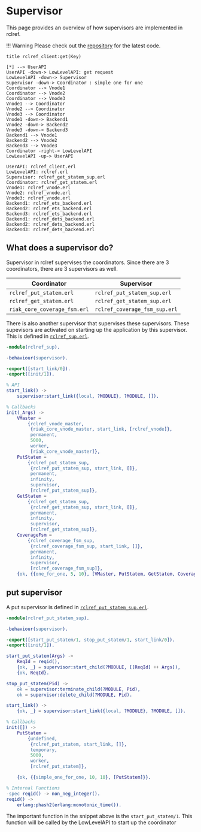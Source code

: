 # Supervisor

This page provides an overview of how supervisors are implemented in rclref.

!!! Warning
    Please check out the [repository](https://github.com/wattlebirdaz/rclref) for the latest code.


```plantuml
title rclref_client:get(Key)

[*] --> UserAPI 
UserAPI -down-> LowLevelAPI: get request
LowLevelAPI -down-> Supervisor
Supervisor -down-> Coordinator : simple one for one
Coordinator --> Vnode1
Coordinator --> Vnode2
Coordinator --> Vnode3
Vnode1 --> Coordinator
Vnode2 --> Coordinator
Vnode3 --> Coordinator
Vnode1 -down-> Backend1
Vnode2 -down-> Backend2
Vnode3 -down-> Backend3
Backend1 --> Vnode1
Backend2 --> Vnode2
Backend3 --> Vnode3
Coordinator -right-> LowLevelAPI
LowLevelAPI -up-> UserAPI

UserAPI: rclref_client.erl
LowLevelAPI: rclref.erl
Supervisor: rclref_get_statem_sup.erl
Coordinator: rclref_get_statem.erl
Vnode1: rclref_vnode.erl
Vnode2: rclref_vnode.erl
Vnode3: rclref_vnode.erl
Backend1: rclref_ets_backend.erl
Backend2: rclref_ets_backend.erl
Backend3: rclref_ets_backend.erl
Backend1: rclref_dets_backend.erl
Backend2: rclref_dets_backend.erl
Backend3: rclref_dets_backend.erl

```

## What does a supervisor do?

Supervisor in rclref supervises the coordinators.
Since there are 3 coordinators, there are 3 supervisors as well.

| Coordinator                  | Supervisor                    |
| ---------------------------  | ----------------------------- |
| `rclref_put_statem.erl`      | `rclref_put_statem_sup.erl`   |
| `rclref_get_statem.erl`      | `rclref_get_statem_sup.erl`   |
| `riak_core_coverage_fsm.erl` | `rclref_coverage_fsm_sup.erl` |

There is also another supervisor that supervises these supervisors. These supevisors are activated on starting up the application by this supervisor. This is defined in [`rclref_sup.erl`](https://github.com/wattlebirdaz/rclref/blob/master/apps/rclref/src/rclref_sup.erl).

```erlang
-module(rclref_sup).

-behaviour(supervisor).

-export([start_link/0]).
-export([init/1]).

% API
start_link() ->
    supervisor:start_link({local, ?MODULE}, ?MODULE, []).

% Callbacks
init(_Args) ->
    VMaster =
        {rclref_vnode_master,
         {riak_core_vnode_master, start_link, [rclref_vnode]},
         permanent,
         5000,
         worker,
         [riak_core_vnode_master]},
    PutStatem =
        {rclref_put_statem_sup,
         {rclref_put_statem_sup, start_link, []},
         permanent,
         infinity,
         supervisor,
         [rclref_put_statem_sup]},
    GetStatem =
        {rclref_get_statem_sup,
         {rclref_get_statem_sup, start_link, []},
         permanent,
         infinity,
         supervisor,
         [rclref_get_statem_sup]},
    CoverageFsm =
        {rclref_coverage_fsm_sup,
         {rclref_coverage_fsm_sup, start_link, []},
         permanent,
         infinity,
         supervisor,
         [rclref_coverage_fsm_sup]},
    {ok, {{one_for_one, 5, 10}, [VMaster, PutStatem, GetStatem, CoverageFsm]}}.
```

## put supervisor

A put supervisor is defined in [`rclref_put_statem_sup.erl`](https://github.com/wattlebirdaz/rclref/blob/master/apps/rclref/src/rclref_put_statem_sup.erl). 

```erlang
-module(rclref_put_statem_sup).

-behaviour(supervisor).

-export([start_put_statem/1, stop_put_statem/1, start_link/0]).
-export([init/1]).

start_put_statem(Args) ->
    ReqId = reqid(),
    {ok, _} = supervisor:start_child(?MODULE, [[ReqId] ++ Args]),
    {ok, ReqId}.

stop_put_statem(Pid) ->
    ok = supervisor:terminate_child(?MODULE, Pid),
    ok = supervisor:delete_child(?MODULE, Pid).

start_link() ->
    {ok, _} = supervisor:start_link({local, ?MODULE}, ?MODULE, []).

% Callbacks
init([]) ->
    PutStatem =
        {undefined,
         {rclref_put_statem, start_link, []},
         temporary,
         5000,
         worker,
         [rclref_put_statem]},

    {ok, {{simple_one_for_one, 10, 10}, [PutStatem]}}.

% Internal Functions
-spec reqid() -> non_neg_integer().
reqid() ->
    erlang:phash2(erlang:monotonic_time()).
```

The important function in the snippet above is the `start_put_statem/1`. This function will be called by the LowLevelAPI to start up the coordinator 

